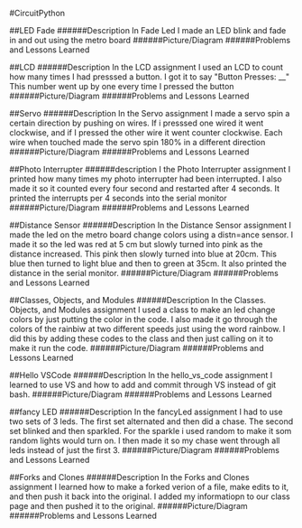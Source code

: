 #CircuitPython

##LED Fade
######Description
In Fade Led I made an LED blink and fade in and out using the metro board
######Picture/Diagram
######Problems and Lessons Learned

##LCD
######Description
In the LCD assignment I used an LCD to count how many times I had presssed a button. I got it to say "Button Presses: __" This number went up by one every time I pressed the button
######Picture/Diagram
######Problems and Lessons Learned

##Servo
######Description
In the Servo assignment I made a servo spin a certain direction by pushing on wires. If i presssed one wired it went clockwise, and if I pressed the other wire it went counter clockwise. Each wire when touched made the servo spin 180% in a different direction
######Picture/Diagram
######Problems and Lessons Learned

##Photo Interrupter
######description
I the Photo Interrupter assignment I printed how many times my photo interrupter had been interrupted. I also made it so it counted every four second and restarted after 4 seconds. It printed the interrupts per 4 seconds into the serial monitor
######Picture/Diagram
######Problems and Lessons Learned

##Distance Sensor
######Description
In the Distance Sensor assignment I made the led on the metro board change colors using a distn=ance sensor. I made it so the led was red at 5 cm but slowly turned into pink as the distance increased. This pink then slowly turned into blue at 20cm. This blue then turned to light blue and then to green at 35cm. It also printed the distance in the serial monitor.
######Picture/Diagram
######Problems and Lessons Learned

##Classes, Objects, and Modules
######Description
In the Classes. Objects, and Modules assignment I used a class to make an led change colors by just putting the color in the code. I also made it go through the colors of the rainbiw at two different speeds just using the word rainbow. I did this by adding these codes to the class and then just calling on it to make it run the code.
######Picture/Diagram
######Problems and Lessons Learned

##Hello VSCode
######Description
In the hello_vs_code assignment I learned to use VS and how to add and commit through VS instead of git bash.
######Picture/Diagram
######Problems and Lessons Learned

##fancy LED
######Description
In the fancyLed assignment I had to use two sets of 3 leds. The first set alternated and then did a chase. The second set blinked and then sparkled. For the sparkle i used random to make it som random lights would turn on. I then made it so my chase went through all leds instead of just the first 3. 
######Picture/Diagram
######Problems and Lessons Learned

##Forks and Clones
######Description
In the Forks and Clones assignment I learned how to make a forked verion of a file, make edits to it, and then push it back into the original. I added my informatiopn to our class page and then pushed it to the original.
######Picture/Diagram
######Problems and Lessons Learned
